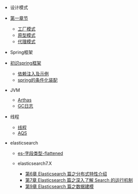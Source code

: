 - 设计模式

- [第一章节](desgin-pattern/Java面试必备：手写单例模式.md)
  - [工厂模式](desgin-pattern/工厂模式超详解（代码示例）.md)
  - [原型模式](desgin-pattern/设计模式之原型模式.md)
  - [代理模式](desgin-pattern/设计模式之代理模式.md)

- Spring框架

- [初识spring框架](spring/【10分钟学Spring】：（一）初识Spring框架.md)
  - [依赖注入及示例](spring/【10分钟学Spring】：（二）一文搞懂spring依赖注入（DI）.md)
  - [spring的条件化装配](spring/【10分钟学Spring】：（三）你了解spring的高级装配吗_条件化装配bean.md)

- JVM
  - [Arthas](jvm/Arthas.md)
  - [GC日志](jvm/GC日志.md)

- 线程
  - [线程](thread/thread.md)
  - [AQS](thread/AQS.md)

- elasticsearch
  - [es-字段类型-flattened](elasticsearch/es-字段类型-flattened.md)

  - elasticsearch7.X
    - [第6章 Elasticsearch 篇之分布式特性介绍](es7/第6章_Elasticsearch篇之分布式特性介绍.md)
    - [第7章 Elasticsearch 篇之深入了解 Search 的运行机制](es7/第7章_Elasticsearch篇之深入了解Search的运行机制.md)
    - [第9章 Elasticsearch 篇之数据建模](es7/第9章_Elasticsearch篇之数据建模.md)
